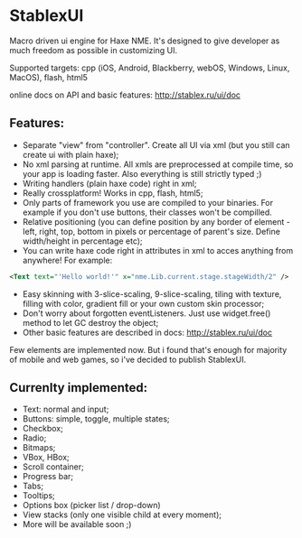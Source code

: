StablexUI
=========

Macro driven ui engine for Haxe NME. It's designed to give developer as much freedom as possible in customizing UI.

Supported targets: cpp (iOS, Android, Blackberry, webOS, Windows, Linux, MacOS), flash, html5

online docs on API and basic features: http://stablex.ru/ui/doc

Features:
---------------
* Separate "view" from "controller". Create all UI via xml (but you still can create ui with plain haxe);
* No xml parsing at runtime. All xmls are preprocessed at compile time, so your app is loading faster. Also everything is still strictly typed ;)
* Writing handlers (plain haxe code) right in xml;
* Really crossplatform! Works in cpp, flash, html5;
* Only parts of framework you use are compiled to your binaries. For example if you don't use buttons, their classes won't be compilled.
* Relative positioning (you can define position  by any border of element - left, right, top, bottom in pixels or percentage of parent's size. Define width/height in percentage etc);
* You can write haxe code right in attributes in xml to acces anything from anywhere! For example:
```xml
<Text text="'Hello world!'" x="nme.Lib.current.stage.stageWidth/2" />
```
* Easy skinning with 3-slice-scaling, 9-slice-scaling, tiling with texture, filling with color, gradient fill or your own custom skin processor;
* Don't worry about forgotten eventListeners. Just use widget.free() method to let GC destroy the object;
* Other basic features are described in docs: http://stablex.ru/ui/doc

Few elements are implemented now. But i found that's enough for majority of mobile and web games, so i've decided to publish StablexUI.

Currenlty implemented:
---------------
* Text: normal and input;
* Buttons: simple, toggle, multiple states;
* Checkbox;
* Radio;
* Bitmaps;
* VBox, HBox;
* Scroll container;
* Progress bar;
* Tabs;
* Tooltips;
* Options box (picker list / drop-down)
* View stacks (only one visible child at every moment);
* More will be available soon ;)






